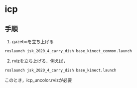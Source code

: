 # icp

## 手順

1. gazeboを立ち上げる
```
roslaunch jsk_2020_4_carry_dish base_kinect_common.launch
```

2. rvizを立ち上げる．例えば，
```
roslaunch jsk_2020_4_carry_dish base_kinect.launch
```

このとき，icp_uncolor.rvizが必要